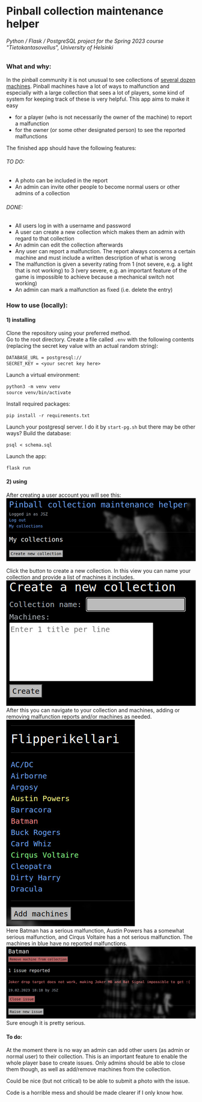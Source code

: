 # Pinball collection maintenance helper
###### Python / Flask / PostgreSQL project for the Spring 2023 course "Tietokantasovellus", University of Helsinki

### What and why:
In the pinball community it is not unusual to see collections of [several dozen machines](http://www.flipperikellari.fi/flipperit/). Pinball machines have a lot of ways to malfunction and especially with a large collection that sees a lot of players, some kind of system for keeping track of these is very helpful. This app aims to make it easy
* for a player (who is not necessarily the owner of the machine) to report a malfunction
* for the owner (or some other designated person) to see the reported malfunctions

The finished app should have the following features:  
###### TO DO:
* A photo can be included in the report
* An admin can invite other people to become normal users or other admins of a collection

###### DONE:
* All users log in with a username and password
* A user can create a new collection which makes them an admin with regard to that collection
* An admin can edit the collection afterwards
* Any user can report a malfunction. The report always concerns a certain machine and must include a written description of what is wrong
* The malfunction is given a severity rating from 1 (not severe, e.g. a light that is not working) to 3 (very severe, e.g. an important feature of the game is impossible to achieve because a mechanical switch not working)
* An admin can mark a malfunction as fixed (i.e. delete the entry)

### How to use (locally):
#### 1) installing
Clone the repository using your preferred method.  
Go to the root directory. Create a file called `.env` with the following contents (replacing the secret key value with an actual random string):
```
DATABASE_URL = postgresql://
SECRET_KEY = <your secret key here>
```
Launch a virtual environment:
```
python3 -m venv venv
source venv/bin/activate
```
Install required packages:
```
pip install -r requirements.txt
```
Launch your postgresql server. I do it by `start-pg.sh` but there may be other ways? Build the database:
```
psql < schema.sql
```
Launch the app:
```
flask run
```
#### 2) using
After creating a user account you will see this:
![](docs/1.jpg)

Click the button to create a new collection. In this view you can name your collection and provide a list of machines it includes.  
![](docs/2.jpg)  
After this you can navigate to your collection and machines, adding or removing malfunction reports and/or machines as needed.  
![](docs/3.jpg)  
Here Batman has a serious malfunction, Austin Powers has a somewhat serious malfunction, and Cirqus Voltaire has a not serious malfunction. The machines in blue have no reported malfunctions.
![](docs/4.jpg)
Sure enough it is pretty serious.

#### To do:
At the moment there is no way an admin can add other users (as admin or normal user) to their collection. This is an important feature to enable the whole player base to create issues. Only admins should be able to close them though, as well as add/remove machines from the collection.

Could be nice (but not critical) to be able to submit a photo with the issue.

Code is a horrible mess and should be made clearer if I only know how.
